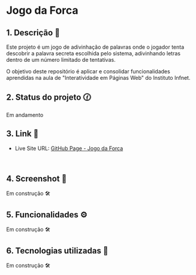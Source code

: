 # Jogo da Forca

## 1. Descrição 📝

Este projeto é um jogo de adivinhação de palavras onde o jogador tenta descobrir a palavra secreta escolhida pelo sistema, adivinhando letras dentro de um número limitado de tentativas.

O objetivo deste repositório é aplicar e consolidar funcionalidades aprendidas na aula de "Interatividade em Páginas Web" do Instituto Infnet.
<br>

## 2. Status do projeto 🕜

Em andamento 
<br>

## 3. Link 🔗

- Live Site URL: [GitHub Page - Jogo da Forca](https://rachelpizane.github.io/jogo-da-forca/)
<br>

## 4. Screenshot 📸

Em construção 🛠️
<br>

## 5. Funcionalidades ⚙️

Em construção 🛠️
<br>

## 6. Tecnologias utilizadas 🔧
 
 Em construção 🛠️
 <br>